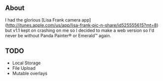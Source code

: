 ## About
I had the glorious [Lisa Frank camera app] (http://itunes.apple.com/us/app/lisa-frank-pic-n-share/id525555615?mt=8) but v1.1 kept on crashing on me so I decided to make a web version so I'd never be without Panda Painter&reg; or Emerald&trade; again.


## TODO
- Local Storage
- File Upload
- Mutable overlays